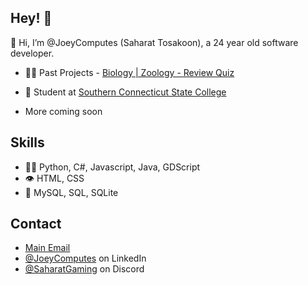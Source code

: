 ## Hey! 👋
👋 Hi, I’m @JoeyComputes (Saharat Tosakoon), a 24 year old software developer.

- 👨‍💻 Past Projects - [Biology | Zoology - Review Quiz](https://github.com/JoeyComputes/Biology_Zoology_Exam-1_Quiz-App)

- 👥 Student at [Southern Connecticut State College](https://www.southernct.edu/)

+ More coming soon

## Skills
- 👨‍💻 Python, C#, Javascript, Java, GDScript
- 👁️ HTML, CSS
- 💽 MySQL, SQL, SQLite

## Contact
- [Main Email](mailto:joeygatesofficial@icloud.com)
- [@JoeyComputes](https://www.linkedin.com/in/saharat-tosakoon-02452a284/) on LinkedIn
- [@SaharatGaming](./) on Discord
